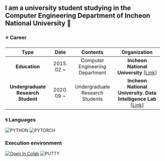 ## I am a university student studying in the Computer Engineering Department of Incheon National University 👋

### :star: Career

| **Type** | **Date** | **Contents** | **Organization** |
|:--------:|:--------:|:--------:|:--------:|
| **Education** | 2015. 02 ~ | Computer Engineering Department | **Incheon National University** [[Link]](https://www.inu.ac.kr/mbshome/mbs/inu/index.do) |
| **Undergraduate Research Student** | 2020. 09 ~ | Undergraduate Research Students | **Incheon National University. Data Intelligence Lab** [[Link]](https://sites.google.com/view/inudi) |

### :cyclone: Languages
![PYTHON](https://img.shields.io/badge/Python-3.8.3-blue) ![PYTORCH](https://img.shields.io/badge/Pytorch-1.7.1-red) 

### Execution environment
[![Open In Colab](https://colab.research.google.com/assets/colab-badge.svg)](https://colab.research.google.com)
![PUTTY](https://img.shields.io/badge/Putty-Linux%20Server-lightgrey)
